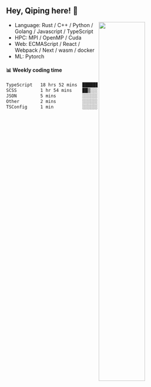 

## Hey, Qiping here! :wave:

[<img align="right" width="50%" src="https://github-readme-stats.vercel.app/api?username=ppppqp&theme=dark&show_icons=true">](https://metrics.lecoq.io/ppppqp?template=classic)



-   Language: Rust / C++ / Python / Golang / Javascript / TypeScript
-   HPC: MPI / OpenMP / Cuda
-   Web: ECMAScript / React / Webpack / Next / wasm / docker
-   ML: Pytorch



#### :bar_chart: Weekly coding time

<!--START_SECTION:waka-->

```txt
TypeScript   18 hrs 52 mins  ██████████████████████▓░░   90.03 %
SCSS         1 hr 54 mins    ██▒░░░░░░░░░░░░░░░░░░░░░░   09.11 %
JSON         5 mins          ░░░░░░░░░░░░░░░░░░░░░░░░░   00.43 %
Other        2 mins          ░░░░░░░░░░░░░░░░░░░░░░░░░   00.17 %
TSConfig     1 min           ░░░░░░░░░░░░░░░░░░░░░░░░░   00.15 %
```

<!--END_SECTION:waka-->
